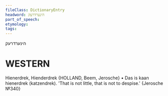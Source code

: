 ```yaml
---
fileClass: DictionaryEntry
headword: הינערדרעק
part_of_speech: 
etymology: 
tags: 
---
```

הינערדרעק

WESTERN
========

Hienerdrek, Hienderdrek {HOLLAND, Beem, Jerosche}
	•	Das is kaan hienerdrek (katzendrek). 'That is not little, that is not to despise.' {Jerosche №340}